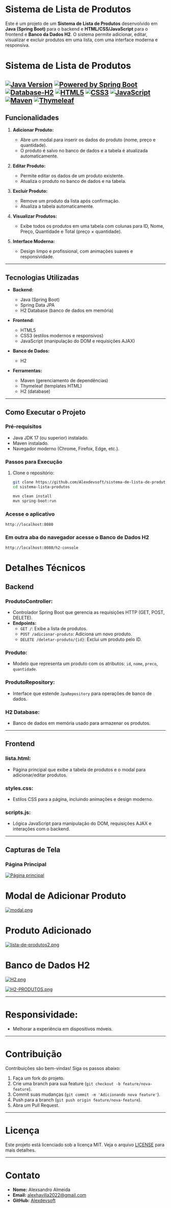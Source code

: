 # Sistema de Lista de Produtos

Este é um projeto de um **Sistema de Lista de Produtos** desenvolvido em **Java (Spring Boot)** para o backend e **HTML/CSS/JavaScript** para o frontend e **Banco da Dados H2**. O sistema permite adicionar, editar, visualizar e excluir produtos em uma lista, com uma interface moderna e responsiva.

# Sistema de Lista de Produtos

[](https://github.com/Alexdevsoft/sistema-de-lista-produtos/actions/workflows/build.yml/badge.svg)
[![Java Version](https://img.shields.io/badge/Java-17-blue.svg)](https://www.oracle.com/java/technologies/javase-jdk17-downloads.html)
[![Powered by Spring Boot](https://img.shields.io/badge/Powered%20by-Spring%20Boot-brightgreen.svg)](https://spring.io/projects/spring-boot)
[![Database-H2](https://img.shields.io/badge/Database-H2-blue.svg)](https://www.h2database.com)
[![HTML5](https://img.shields.io/badge/HTML5-E34F26?style=flat&logo=html5&logoColor=white)](https://developer.mozilla.org/en-US/docs/Web/Guide/HTML/HTML5)
[![CSS3](https://img.shields.io/badge/CSS3-1572B6?style=flat&logo=css3&logoColor=white)](https://developer.mozilla.org/en-US/docs/Web/CSS)
[![JavaScript](https://img.shields.io/badge/JavaScript-F7DF1E?style=flat&logo=javascript&logoColor=black)](https://developer.mozilla.org/en-US/docs/Web/JavaScript)
[![Maven](https://img.shields.io/badge/Maven-CC0000?style=flat&logo=apache-maven&logoColor=white)](https://maven.apache.org/)
[![Thymeleaf](https://img.shields.io/badge/Thymeleaf-005F0F?style=flat&logo=thymeleaf&logoColor=white)](https://www.thymeleaf.org/)
---

## Funcionalidades

1. **Adicionar Produto:**
   - Abre um modal para inserir os dados do produto (nome, preço e quantidade).
   - O produto é salvo no banco de dados e a tabela é atualizada automaticamente.

2. **Editar Produto:**
   - Permite editar os dados de um produto existente.
   - Atualiza o produto no banco de dados e na tabela.

3. **Excluir Produto:**
   - Remove um produto da lista após confirmação.
   - Atualiza a tabela automaticamente.

4. **Visualizar Produtos:**
   - Exibe todos os produtos em uma tabela com colunas para ID, Nome, Preço, Quantidade e Total (preço × quantidade).

5. **Interface Moderna:**
   - Design limpo e profissional, com animações suaves e responsividade.

---

## Tecnologias Utilizadas

- **Backend:**
  - Java (Spring Boot)
  - Spring Data JPA
  - H2 Database (banco de dados em memória)

- **Frontend:**
  - HTML5
  - CSS3 (estilos modernos e responsivos)
  - JavaScript (manipulação do DOM e requisições AJAX)
 
- **Banco de Dados:**
  - H2

- **Ferramentas:**
  - Maven (gerenciamento de dependências)
  - Thymeleaf (templates HTML)
  - H2 (database)

---

## Como Executar o Projeto

### Pré-requisitos

- Java JDK 17 (ou superior) instalado.
- Maven instalado.
- Navegador moderno (Chrome, Firefox, Edge, etc.).

### Passos para Execução

1. Clone o repositório:

   ```bash
   git clone https://github.com/Alexdevsoft/sistema-de-lista-de-produtos.git
   cd sistema-lista-produtos

   mvn clean install
   mvn spring-boot:run

  ### Acesse o aplicativo
    http://localhost:8080
  ### Em outra aba do navegador acesse o Banco de Dados H2
    http://localhost:8080/h2-console

  # Detalhes Técnicos

## Backend

### ProdutoController:
- Controlador Spring Boot que gerencia as requisições HTTP (GET, POST, DELETE).
- **Endpoints:**
  - `GET /`: Exibe a lista de produtos.
  - `POST /adicionar-produto`: Adiciona um novo produto.
  - `DELETE /deletar-produto/{id}`: Exclui um produto pelo ID.

### Produto:
- Modelo que representa um produto com os atributos: `id`, `nome`, `preco`, `quantidade`.

### ProdutoRepository:
- Interface que estende `JpaRepository` para operações de banco de dados.

### H2 Database:
- Banco de dados em memória usado para armazenar os produtos.

---

## Frontend

### lista.html:
- Página principal que exibe a tabela de produtos e o modal para adicionar/editar produtos.

### styles.css:
- Estilos CSS para a página, incluindo animações e design moderno.

### scripts.js:
- Lógica JavaScript para manipulação do DOM, requisições AJAX e interações com o backend.

---

## Capturas de Tela

### Página Principal

[![Página principal](https://i.postimg.cc/cHdG6HQt/lista-de-produtos.png)](https://postimg.cc/JyY22RYR)

# Modal de Adicionar Produto

[![modal.png](https://i.postimg.cc/qRNGTfRh/modal.png)](https://postimg.cc/9Rj9dnyC)

# Produto Adicionado
[![lista-de-produtos2.png](https://i.postimg.cc/dtq2b8cd/lista-de-produtos2.png)](https://postimg.cc/kDpR8R4X)

# Banco de Dados H2

[![H2.png](https://i.postimg.cc/zBKnwvwJ/H2.png)](https://postimg.cc/5Y9YbxkG)

[![H2-PRODUTOS.png](https://i.postimg.cc/9MZn4Wr9/H2-PRODUTOS.png)](https://postimg.cc/7GPVdr1P)

---

# **Responsividade:**
   - Melhorar a experiência em dispositivos móveis.

---

# Contribuição

Contribuições são bem-vindas! Siga os passos abaixo:

1. Faça um fork do projeto.
2. Crie uma branch para sua feature (`git checkout -b feature/nova-feature`).
3. Commit suas mudanças (`git commit -m 'Adicionando nova feature'`).
4. Push para a branch (`git push origin feature/nova-feature`).
5. Abra um Pull Request.

---

# Licença

Este projeto está licenciado sob a licença MIT. Veja o arquivo [LICENSE](LICENSE) para mais detalhes.

---

# Contato

- **Nome:** Alexsandro Almeida
- **Email:** alexhavilla2022@gmail.com
- **GitHub:** [Alexdevsoft](https://github.com/Alexdevsoft)
